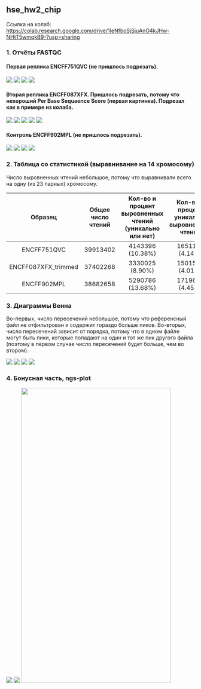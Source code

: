 ## hse_hw2_chip

Ссылка на колаб: https://colab.research.google.com/drive/1IeNfboSjSjuAnO4kJHw-NHtT5wmqkB9-?usp=sharing

### 1. Отчёты FASTQC

#### Первая реплика ENCFF751QVC (не пришлось подрезать).

![](https://github.com/KirillMatirko/hse_hw2_chip/blob/main/pics/ENCFF751QVC_basic_stat.png)
![](https://github.com/KirillMatirko/hse_hw2_chip/blob/main/pics/ENCFF751QVC_per_base_seq_quality.png)
![](https://github.com/KirillMatirko/hse_hw2_chip/blob/main/pics/ENCFF751QVC_per_base_seq_content.png)
![](https://github.com/KirillMatirko/hse_hw2_chip/blob/main/pics/ENCFF751QVC_per_seq_gc_content.png)

#### Вторая реплика ENCFF087XFX. Пришлось подрезать, потому что нехороший Per Base Sequaence Score (первая картинка). Подрезал как в примере из колаба.

![](https://github.com/KirillMatirko/hse_hw2_chip/blob/main/pics/ENCFF087XFX_per_base_seq_quality.png)
![](https://github.com/KirillMatirko/hse_hw2_chip/blob/main/pics/ENCFF087XFX_trimmed_basic_stat.png)
![](https://github.com/KirillMatirko/hse_hw2_chip/blob/main/pics/ENCFF087XFX_trimmed_per_base_seq_quality.png)
![](https://github.com/KirillMatirko/hse_hw2_chip/blob/main/pics/ENCFF087XFX_trimmed_per_base_seq_content.png)
![](https://github.com/KirillMatirko/hse_hw2_chip/blob/main/pics/ENCFF087XFX_trimmed_per_seq_gc_content.png)

#### Контроль ENCFF902MPL (не пришлось подрезать).

![](https://github.com/KirillMatirko/hse_hw2_chip/blob/main/pics/ENCFF902MPL_basic_stat.png)
![](https://github.com/KirillMatirko/hse_hw2_chip/blob/main/pics/ENCFF902MPL_per_base_seq_quality.png)
![](https://github.com/KirillMatirko/hse_hw2_chip/blob/main/pics/ENCFF902MPL_per_base_seq_content.png)
![](https://github.com/KirillMatirko/hse_hw2_chip/blob/main/pics/ENCFF902MPL_per_seq_gc_content.png)


### 2. Таблица со статистикой (выравнивание на 14 хромосому)

Число выровненных чтений небольшое, потому что выравнивали всего на одну (из 23 парных) хромосому.

| Образец | Общее число чтений | Кол-во и процент выровненных чтений (уникально или нет) | Кол-во и процент уникально выровненных чтений | Кол-во и процент невыровненных чтений |
|:----------:|:-------:|:----------------:|:----------------:|:----------------:|
| ENCFF751QVC | 39913402 | 4143396 (10.38%) | 1651123 (4.14%) | 34118883 (85.48%) |
| ENCFF087XFX_trimmed | 37402268 | 3330025 (8.90%) | 1501553 (4.01%) | 32570690 (87.08%) |
| ENCFF902MPL | 38682658 | 5290786 (13.68%) | 1719623 (4.45%) | 31672249 (81.88%) |

### 3. Диаграммы Венна

Во-первых, число пересечений небольшое, потому что референсный файл не отфильтрован и содержит гораздо больше пиков. Во-вторых, число пересечений зависит от порядка, потому что в одном файле могут быть пики, которые попадают на один и тот же пик другого файла (поэтому в первом случае число пересечений будет больше, чем во втором).

![](https://github.com/KirillMatirko/hse_hw2_chip/blob/main/pics/ENCFF751QVC_venn1.jpg)
![](https://github.com/KirillMatirko/hse_hw2_chip/blob/main/pics/ENCFF751QVC_venn2.jpg)
![](https://github.com/KirillMatirko/hse_hw2_chip/blob/main/pics/ENCFF087XFX_trimmed_venn1.jpg)
![](https://github.com/KirillMatirko/hse_hw2_chip/blob/main/pics/ENCFF087XFX_trimmed_venn2.jpg)

### 4. Бонусная часть, ngs-plot

![](https://github.com/KirillMatirko/hse_hw2_chip/blob/main/data/ENCFF181JZF_ngs_plot.png)
![](https://github.com/KirillMatirko/hse_hw2_chip/blob/main/data/ENCFF264VGR_ngs_plot.png)
<img src="(https://github.com/KirillMatirko/hse_hw2_chip/blob/main/data/ENCFF181JZF_ngs_plot.png" width="400" height="790">
